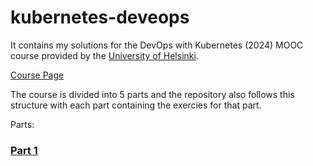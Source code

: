 # kubernetes-deveops

It contains my solutions for the DevOps with Kubernetes (2024) MOOC course provided by the [University of Helsinki](https://www.helsinki.fi/en).

[Course Page](https://devopswithkubernetes.com/)

The course is divided into 5 parts and the repository also follows this structure with each part containing the exercies for that part.

Parts:

### [Part 1](part-1/Part-1.md)
